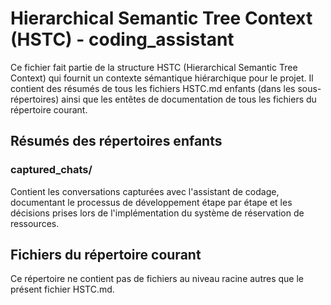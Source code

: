 # Hierarchical Semantic Tree Context (HSTC) - coding_assistant

Ce fichier fait partie de la structure HSTC (Hierarchical Semantic Tree Context) qui fournit un contexte sémantique hiérarchique pour le projet. Il contient des résumés de tous les fichiers HSTC.md enfants (dans les sous-répertoires) ainsi que les entêtes de documentation de tous les fichiers du répertoire courant.

## Résumés des répertoires enfants

### captured_chats/
Contient les conversations capturées avec l'assistant de codage, documentant le processus de développement étape par étape et les décisions prises lors de l'implémentation du système de réservation de ressources.

## Fichiers du répertoire courant

Ce répertoire ne contient pas de fichiers au niveau racine autres que le présent fichier HSTC.md.
